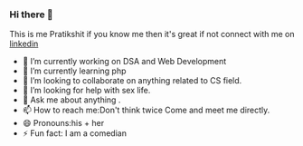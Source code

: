 ### Hi there 👋 
This is me Pratikshit if you know me then it's great if not connect with me on<a href="linkedin.com/in/pratikshit-chaturvedi-968661170/"> linkedin</a>

- 🔭 I’m currently working on DSA and Web Development
- 🌱 I’m currently learning php
- 👯 I’m looking to collaborate on anything related to CS field.
- 🤔 I’m looking for help with sex life.
- 💬 Ask me about anything  .
- 📫 How to reach me:Don't think twice Come and meet me directly.
- 😄 Pronouns:his + her
- ⚡ Fun fact: I am a comedian

